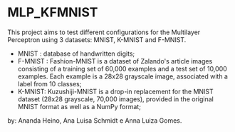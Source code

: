 # MLP_KFMNIST

This project aims to test different configurations for the Multilayer Perceptron using 3 datasets: MNIST, K-MNIST and F-MNIST. 

* MNIST : database of handwritten digits;
* F-MNIST : Fashion-MNIST is a dataset of Zalando's article images consisting of a training set of 60,000 examples and a test set of 10,000 examples. Each example is a 28x28 grayscale image, associated with a label from 10 classes;
* K-MNIST: Kuzushiji-MNIST is a drop-in replacement for the MNIST dataset (28x28 grayscale, 70,000 images), provided in the original MNIST format as well as a NumPy format;

by: Ananda Heino, Ana Luisa Schmidt e Anna Luiza Gomes.